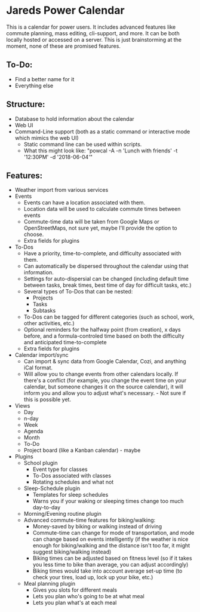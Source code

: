 # Jareds Power Calendar
This is a calendar for power users. It includes advanced features like commute planning, mass editing, cli-support, and more. It can be both locally hosted or accessed on a server. This is just brainstorming at the moment, none of these are promised features.

## To-Do:
- Find a better name for it
- Everything else

## Structure:
- Database to hold information about the calendar
- Web UI
- Command-Line support (both as a static command or interactive mode which mimics the web UI)
    - Static command line can be used within scripts. 
    - What this might look like: "powcal -A -n 'Lunch with friends' -t '12:30PM' -d '2018-06-04'"

## Features:
- Weather import from various services
- Events
    - Events can have a location associated with them.
    - Location data will be used to calculate commute times between events
    - Commute-time data will be taken from Google Maps or OpenStreetMaps, not sure yet, maybe I'll provide the option to choose.
    - Extra fields for plugins
- To-Dos
    - Have a priority, time-to-complete, and difficulty associated with them.
    - Can automatically be dispersed throughout the calendar using that information.
    - Settings for auto-dispersial can be changed (including default time between tasks, break times, best time of day for difficult tasks, etc.)
    - Several types of To-Dos that can be nested:
        - Projects
        - Tasks
        - Subtasks
    - To-Dos can be tagged for different categories (such as school, work, other activities, etc.)
    - Optional reminders for the halfway point (from creation), x days before, and a formula-controled time based on both the difficulty and anticipated time-to-complete
    - Extra fields for plugins
- Calendar import/sync
    - Can import & sync data from Google Calendar, Cozi, and anything iCal format.
    - Will allow you to change events from other calendars locally. If there's a conflict (for example, you change the event time on your calendar, but someone changes it on the source calendar), it will inform you and allow you to adjust what's necessary. - Not sure if this is possible yet.
- Views
    - Day
    - n-day
    - Week
    - Agenda
    - Month
    - To-Do
    - Project board (like a Kanban calendar) - maybe
- Plugins
    - School plugin
        - Event type for classes
        - To-Dos associated with classes
        - Rotating schedules and what not
    - Sleep-Schedule plugin
        - Templates for sleep schedules
        - Warns you if your waking or sleeping times change too much day-to-day
    - Morning/Evening routine plugin
    - Advanced commute-time features for biking/walking:
        - Money-saved by biking or walking instead of driving
        - Commute-time can change for mode of transportation, and mode can change based on events intelligently (if the weather is nice enough for biking/walking and the distance isn't too far, it might suggest biking/walking instead)
        - Biking times can be adjusted based on fitness level (so if it takes you less time to bike than average, you can adjust accordingly)
        - Biking times would take into account average set-up time (to check your tires, load up, lock up your bike, etc.)
    - Meal planning plugin
        - Gives you slots for different meals
        - Lets you plan who's going to be at what meal
        - Lets you plan what's at each meal
